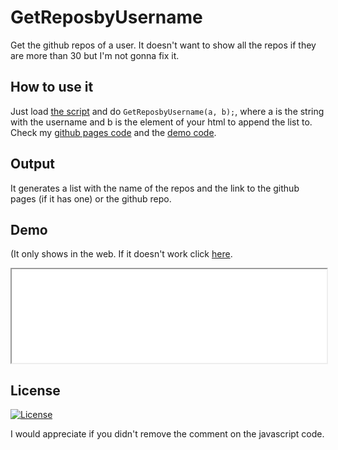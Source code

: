 # GetReposbyUsername
Get the github repos of a user. It doesn't want to show all the repos if they are more than 30 but I'm not gonna fix it.

## How to use it
 Just load [the script](./GetReposbyUsername.js) and do `GetReposbyUsername(a, b);`, where a is the string with the username and b is the element of your html to append the list to. Check my [github pages code](https://github.com/jgc777/jgc777.github.io/blob/main/README.md?plain=1) and the [demo code](https://github.com/jgc777/GetReposbyUsername/blob/main/demo/index.html?plain=1).

## Output
 It generates a list with the name of the repos and the link to the github pages (if it has one) or the github repo.

## Demo
(It only shows in the web. If it doesn't work click [here](./demo/).
 <iframe src="./demo/" width="100%" height="auto">Error loading the demo</iframe>

## License
[![License](https://img.shields.io/github/license/jgc777/GetReposbyUsername?style=for-the-badge)](./LICENSE)

I would appreciate if you didn't remove the comment on the javascript code.
